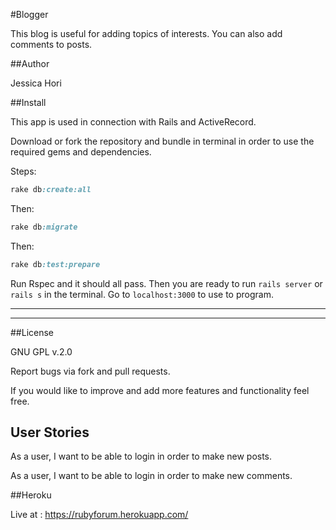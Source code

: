#Blogger

This blog is useful for adding topics of interests. You can also add comments to posts.

##Author

Jessica Hori


##Install

This app is used in connection with Rails and ActiveRecord.

Download or fork the repository and bundle in terminal in order to use the required gems and dependencies.

Steps:


```ruby
rake db:create:all
```


Then:


```ruby
rake db:migrate
```


Then:

```ruby
rake db:test:prepare
```

Run Rspec and it should all pass. Then you are ready to run ```rails server```
 or ```rails s``` in the terminal.  Go to ```localhost:3000```  to use to program.

----------------------
----------------------

##License

GNU GPL v.2.0

Report bugs via fork and pull requests.

If you would like to improve and add more features and functionality feel free.


## User Stories

As a user, I want to be able to login in order to make new posts.

As a user, I want to be able to login in order to make new comments.


##Heroku

Live at : https://rubyforum.herokuapp.com/
